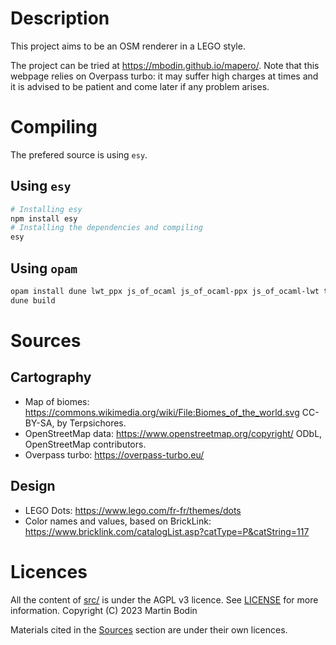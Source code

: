 
# Description

This project aims to be an OSM renderer in a LEGO style.

The project can be tried at <https://mbodin.github.io/mapero/>.
Note that this webpage relies on Overpass turbo: it may suffer high charges at times and it is advised to be patient and come later if any problem arises.

# Compiling

The prefered source is using `esy`.

## Using `esy`

```bash
# Installing esy
npm install esy
# Installing the dependencies and compiling
esy
```

## Using `opam`

```bash
opam install dune lwt_ppx js_of_ocaml js_of_ocaml-ppx js_of_ocaml-lwt tyxml tyxml-ppx
dune build
```

# Sources

## Cartography

- Map of biomes: <https://commons.wikimedia.org/wiki/File:Biomes_of_the_world.svg> CC-BY-SA, by Terpsichores.
- OpenStreetMap data: <https://www.openstreetmap.org/copyright/> ODbL, OpenStreetMap contributors.
- Overpass turbo: <https://overpass-turbo.eu/>

## Design

- LEGO Dots: <https://www.lego.com/fr-fr/themes/dots>
- Color names and values, based on BrickLink: <https://www.bricklink.com/catalogList.asp?catType=P&catString=117>

# Licences

All the content of [src/](./src) is under the AGPL v3 licence.
See [LICENSE](./LICENSE) for more information.
Copyright (C) 2023 Martin Bodin

Materials cited in the [Sources](#sources) section are under their own licences.

